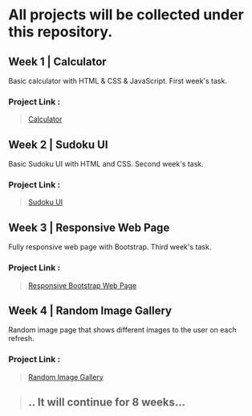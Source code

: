 <h1> All projects will be collected under this repository.</h1>

## Week 1 | Calculator
Basic calculator with HTML & CSS & JavaScript. First week's task.
### Project Link :
> <a href="https://kmlisler.github.io/React.js-Bootcamp/Week%201%20-%20Calculator/" target="_blank"> Calculator </a>
## Week 2 | Sudoku UI
Basic Sudoku UI with HTML and CSS. Second week's task.
### Project Link :
> <a href="https://kmlisler.github.io/React.js-Bootcamp/Week%202%20-%20Sudoku%20UI/" target="_blank"> Sudoku UI </a>

## Week 3 | Responsive Web Page
Fully responsive web page with Bootstrap. Third week's task.
### Project Link :
> <a href="https://kmlisler.github.io/React.js-Bootcamp/Week%203%20-%20Responsive%20Web%20Page/" target="_blank"> Responsive Bootstrap Web Page </a>

## Week 4 | Random Image Gallery
Random image page that shows different images to the user on each refresh.
### Project Link :
> <a href="https://kmlisler.github.io/React.js-Bootcamp/Week%204%20-%20Random%20Image%20Gallery/" target="_blank"> Random Image Gallery </a>


> ## .. It will continue for 8 weeks...
